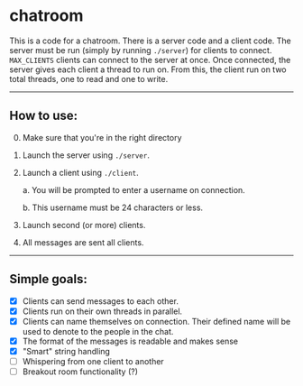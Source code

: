 # chatroom

This is a code for a chatroom. There is a server code and a client code. The server must be run (simply by running `./server`) for clients to connect. `MAX_CLIENTS` clients can connect to the server at once. Once connected, the server gives each client a thread to run on. From this, the client run on two total threads, one to read and one to write.

---

## How to use:

0. Make sure that you're in the right directory
1. Launch the server using `./server`.
2. Launch a client using `./client`.

    a. You will be prompted to enter a username on connection.

    b. This username must be 24 characters or less.
3. Launch second (or more) clients. 
4. All messages are sent all clients.

---

## Simple goals:
- [x] Clients can send messages to each other.
- [x] Clients run on their own threads in parallel.
- [x] Clients can name themselves on connection. Their defined name will be used to denote to the people in the chat.
- [x] The format of the messages is readable and makes sense
- [x] "Smart" string handling
- [ ] Whispering from one client to another
- [ ] Breakout room functionality (?)
